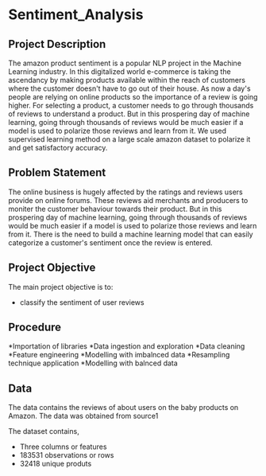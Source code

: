 # Sentiment_Analysis
## Project Description
The amazon product sentiment is a popular NLP project in the Machine Learning industry. In this digitalized world e-commerce is taking the ascendancy by making products available within the reach of customers where the customer doesn't have to go out of their house. As now a day's people are relying on online products so the importance of a review is going higher. For selecting a product, a customer needs to go through thousands of reviews to understand a product. But in this prospering day of machine learning, going through thousands of reviews would be much easier if a model is used to polarize those reviews and learn from it. We used supervised learning method on a large scale amazon dataset to polarize it and get satisfactory accuracy.

## Problem Statement
The online business is hugely affected by the ratings and reviews users provide on online forums. These reviews aid merchants and producers to moniter the customer behaviour towards their product. But in this prospering day of machine learning, going through thousands of reviews would be much easier if a model is used to polarize those reviews and learn from it. There is the need to build a machine learning model that can easily categorize a customer's sentiment once the review is entered.

## Project Objective
The main project objective is to:
* classify the sentiment of user reviews

## Procedure
*Importation of libraries
*Data ingestion and exploration
*Data cleaning
*Feature engineering
*Modelling with imbalnced data
*Resampling technique application
*Modelling with balnced data

## Data
The data contains the reviews of about users on the baby products on Amazon. The data was obtained from source1

The dataset contains,

* Three columns or features
* 183531 observations or rows
* 32418 unique produts
